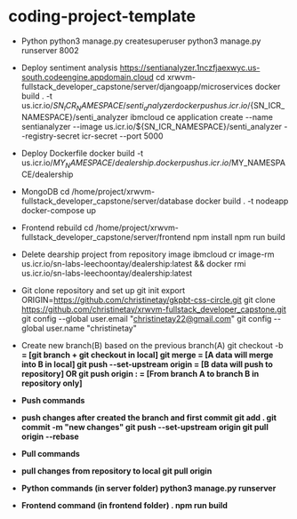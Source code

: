 # coding-project-template

- Python
python3 manage.py createsuperuser
python3 manage.py runserver 8002

- Deploy sentiment analysis
https://sentianalyzer.1nczfjaexwyc.us-south.codeengine.appdomain.cloud
cd xrwvm-fullstack_developer_capstone/server/djangoapp/microservices
docker build . -t us.icr.io/${SN_ICR_NAMESPACE}/senti_analyzer
docker push us.icr.io/${SN_ICR_NAMESPACE}/senti_analyzer
ibmcloud ce application create --name sentianalyzer --image us.icr.io/${SN_ICR_NAMESPACE}/senti_analyzer --registry-secret icr-secret --port 5000

- Deploy Dockerfile 
docker build -t us.icr.io/$MY_NAMESPACE/dealership .
docker push us.icr.io/$MY_NAMESPACE/dealership

- MongoDB
cd /home/project/xrwvm-fullstack_developer_capstone/server/database
docker build . -t nodeapp
docker-compose up

- Frontend rebuild
cd /home/project/xrwvm-fullstack_developer_capstone/server/frontend
npm install
npm run build


- Delete dearship project from repository image
ibmcloud cr image-rm us.icr.io/sn-labs-leechoontay/dealership:latest && docker rmi us.icr.io/sn-labs-leechoontay/dealership:latest


- Git clone repository and set up
git init
export ORIGIN=https://github.com/christinetay/gkpbt-css-circle.git
git clone https://github.com/christinetay/xrwvm-fullstack_developer_capstone.git
git config --global user.email "christinetay22@gmail.com"
git config --global user.name "christinetay"

- Create new branch(B) based on the previous branch(A)
git checkout -b <B> = [git branch + git checkout in local]
git merge <A> = [A data will merge into B in local]
git push --set-upstream origin <B> = [B data will push to repository]
OR
git push origin <A>:<B> = [From branch A to branch B in repository only]

- Push commands
+ push changes after created the branch and first commit
git add .
git commit -m "new changes"
git push --set-upstream origin <B>
git pull origin <b> --rebase

- Pull commands
+ pull changes from repository to local
git pull origin <B>

- Python commands (in server folder)
python3 manage.py runserver

- Frontend command (in frontend folder)
. npm run build

